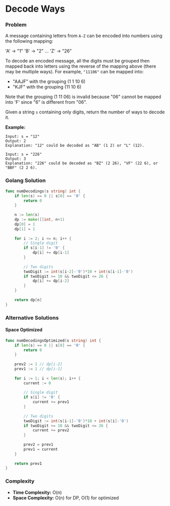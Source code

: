 # Decode Ways

### Problem
A message containing letters from `A-Z` can be encoded into numbers using the following mapping:

'A' -> "1"
'B' -> "2"
...
'Z' -> "26"

To decode an encoded message, all the digits must be grouped then mapped back into letters using the reverse of the mapping above (there may be multiple ways). For example, `"11106"` can be mapped into:

- "AAJF" with the grouping (1 1 10 6)
- "KJF" with the grouping (11 10 6)

Note that the grouping (1 11 06) is invalid because "06" cannot be mapped into 'F' since "6" is different from "06".

Given a string `s` containing only digits, return the number of ways to decode it.

**Example:**
```
Input: s = "12"
Output: 2
Explanation: "12" could be decoded as "AB" (1 2) or "L" (12).

Input: s = "226"
Output: 3
Explanation: "226" could be decoded as "BZ" (2 26), "VF" (22 6), or "BBF" (2 2 6).
```

### Golang Solution

```go
func numDecodings(s string) int {
    if len(s) == 0 || s[0] == '0' {
        return 0
    }
    
    n := len(s)
    dp := make([]int, n+1)
    dp[0] = 1
    dp[1] = 1
    
    for i := 2; i <= n; i++ {
        // Single digit
        if s[i-1] != '0' {
            dp[i] += dp[i-1]
        }
        
        // Two digits
        twoDigit := int(s[i-2]-'0')*10 + int(s[i-1]-'0')
        if twoDigit >= 10 && twoDigit <= 26 {
            dp[i] += dp[i-2]
        }
    }
    
    return dp[n]
}
```

### Alternative Solutions

#### **Space Optimized**
```go
func numDecodingsOptimized(s string) int {
    if len(s) == 0 || s[0] == '0' {
        return 0
    }
    
    prev2 := 1 // dp[i-2]
    prev1 := 1 // dp[i-1]
    
    for i := 1; i < len(s); i++ {
        current := 0
        
        // Single digit
        if s[i] != '0' {
            current += prev1
        }
        
        // Two digits
        twoDigit := int(s[i-1]-'0')*10 + int(s[i]-'0')
        if twoDigit >= 10 && twoDigit <= 26 {
            current += prev2
        }
        
        prev2 = prev1
        prev1 = current
    }
    
    return prev1
}
```

### Complexity
- **Time Complexity:** O(n)
- **Space Complexity:** O(n) for DP, O(1) for optimized
